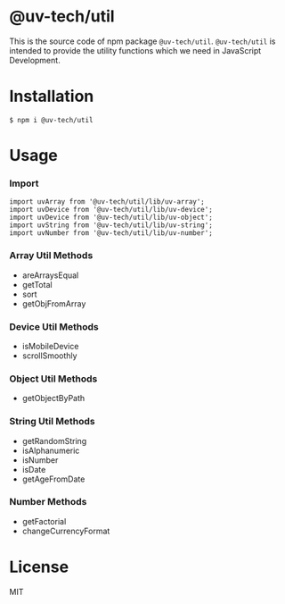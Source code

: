 # @uv-tech/util

This  is the source code of npm package `@uv-tech/util`. `@uv-tech/util` is intended to provide the utility functions which we need in JavaScript Development.

# Installation

```
$ npm i @uv-tech/util
```


# Usage

### Import
```
import uvArray from '@uv-tech/util/lib/uv-array';
import uvDevice from '@uv-tech/util/lib/uv-device';
import uvDevice from '@uv-tech/util/lib/uv-object';
import uvString from '@uv-tech/util/lib/uv-string';
import uvNumber from '@uv-tech/util/lib/uv-number';
```

### Array Util Methods
* areArraysEqual
* getTotal
* sort
* getObjFromArray

### Device Util Methods
* isMobileDevice
* scrollSmoothly

### Object Util Methods
* getObjectByPath

### String Util Methods
* getRandomString
* isAlphanumeric
* isNumber
* isDate
* getAgeFromDate

### Number Methods
* getFactorial
* changeCurrencyFormat

# License
MIT
